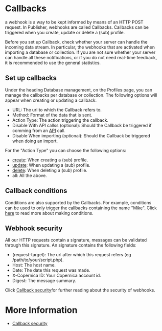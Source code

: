 # Callbacks
a webhook is a way to be kept informed by means of an HTTP POST request. In Publisher, webhooks are called Callbacks. Callbacks can be triggered when you create, update or delete a (sub) profile.

Before you set up Callback, check whether your server can handle the incoming data stream. In particular, the webhooks that are activated when importing a database or collection. If you are not sure whether your server can handle all these notifications, or if you do not need real-time feedback, it is recommended to use the general statistics.

## Set up callbacks
Under the heading Database management, on the Profiles page, you can manage the callbacks per database or collection. The following options will appear when creating or updating a callback.
* URL: The url to which the Callback refers to.
* Method: Format of the data that is sent.
* Action Type: The action triggering the callback.
* Disable With API callss (optional): Should the Callback be triggered if comming from an [API](./rest-api) call.
* Disable When importing (optional): Should the Callback be triggered when doing an import.

For the "Action Type" you can choose the following options:
* [create](./callbacks-variables): When creating a (sub) profile.
* [update](./callbacks-variables): When updating a (sub) profile.
* [delete](./callbacks-variables): When deleting a (sub) profile.
* all: All the above.

## Callback conditions
Conditions are also supported by the Callbacks. For example, conditions can be used to only trigger the callbacks containing the name "Mike". Click [here](./selections-conditions-partcondition) to read more about making conditions.

## Webhook security
All our HTTP requests contain a signature, messages can be validated through this signature. An signature contains the following fields:
* (request-target): The url after which this request refers (eg /path/to/your/script.php).
* Host: The host name.
* Date: The date this request was made.
* X-Copernica ID: Your Copernica account id.
* Digest: The message summary.

Click [Callback security](./callbacks-security)for further reading about the security of webhooks.

# More Information
* [Callback security](./callbacks-security)
